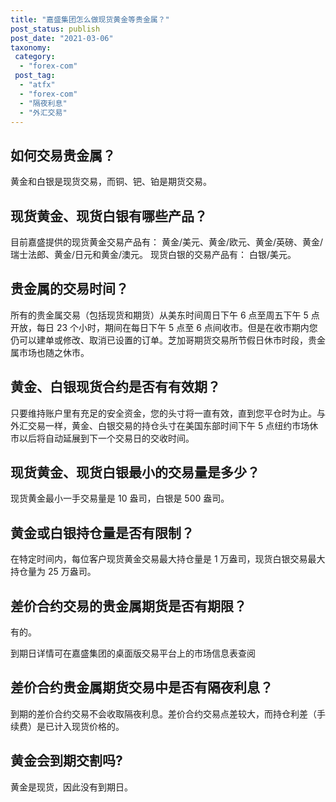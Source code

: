```yaml
---
title: "嘉盛集团怎么做现货黄金等贵金属？"
post_status: publish
post_date: "2021-03-06"
taxonomy:
 category:
  - "forex-com"
 post_tag:
  - "atfx"
  - "forex-com"
  - "隔夜利息"
  - "外汇交易"
---
```


## 如何交易贵金属？

黄金和白银是现货交易，而铜、钯、铂是期货交易。

## 现货黄金、现货白银有哪些产品？

目前嘉盛提供的现货黄金交易产品有： 黄金/美元、黄金/欧元、黄金/英磅、黄金/ 瑞士法郎、黄金/日元和黄金/澳元。 现货白银的交易产品有： 白银/美元。

## 贵金属的交易时间？

所有的贵金属交易（包括现货和期货）从美东时间周日下午 6 点至周五下午 5 点开放，每日 23 个小时，期间在每日下午 5 点至 6 点间收市。但是在收市期内您仍可以建单或修改、取消已设置的订单。芝加哥期货交易所节假日休市时段，贵金属市场也随之休市。

## 黄金、白银现货合约是否有有效期？

只要维持账户里有充足的安全资金，您的头寸将一直有效，直到您平仓时为止。与外汇交易一样，黄金、白银交易的持仓头寸在美国东部时间下午 5 点纽约市场休市以后将自动延展到下一个交易日的交收时间。

## 现货黄金、现货白银最小的交易量是多少？

现货黄金最小一手交易量是 10 盎司，白银是 500 盎司。

## 黄金或白银持仓量是否有限制？

在特定时间内，每位客户现货黄金交易最大持仓量是 1 万盎司，现货白银交易最大持仓量为 25 万盎司。

## 差价合约交易的贵金属期货是否有期限？

有的。

到期日详情可在嘉盛集团的桌面版交易平台上的市场信息表查阅

## 差价合约贵金属期货交易中是否有隔夜利息？

到期的差价合约交易不会收取隔夜利息。差价合约交易点差较大，而持仓利差（手续费）是已计入现货价格的。

## 黄金会到期交割吗?

黄金是现货，因此没有到期日。
